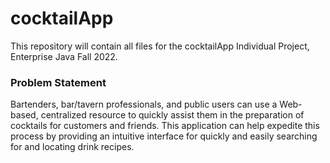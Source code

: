# cocktailApp

This repository will contain all files for the cocktailApp Individual Project, Enterprise Java Fall 2022.

### Problem Statement

Bartenders, bar/tavern professionals, and public users can use a Web-based, centralized resource to quickly assist them in 
the preparation of cocktails for customers and friends.  This application can help expedite this process by providing an 
intuitive interface for quickly and easily searching for and locating drink recipes.    

